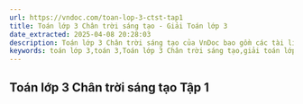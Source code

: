 ```yaml
---
url: https://vndoc.com/toan-lop-3-ctst-tap1
title: Toán lớp 3 Chân trời sáng tạo - Giải Toán lớp 3
date_extracted: 2025-04-08 20:28:03
description: Toán lớp 3 Chân trời sáng tạo của VnDoc bao gồm các tài liệu giải bài tập Toán lớp 3, giải vở bài tập Toán lớp 3, toán nâng cao lớp 3, bài tập toán lớp 3 nhằm giúp các bạn học tốt môn Toán lớp 3 hơn.
keywords: toán lớp 3,toán 3,Toán lớp 3 Chân trời sáng tạo,giải toán lớp 3 Chân trời sáng tạo,toán lớp 3 sách chân trời,Toán 3 Chân trời sáng tạo,Giải Toán lớp 3 Chân trời,Giải Toán lớp 3 tập 1 Chân trời sáng tạo,Giải Toán lớp 3 tập 2 Chân trời sáng tạo,bài
---
```


## Toán lớp 3 Chân trời sáng tạo Tập 1
